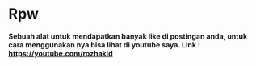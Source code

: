 # Rpw
**Sebuah alat untuk mendapatkan banyak like di postingan anda, untuk cara menggunakan nya bisa lihat di youtube saya. Link : https://youtube.com/rozhakid**
